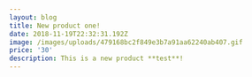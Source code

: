 ```yaml
---
layout: blog
title: New product one!
date: 2018-11-19T22:32:31.192Z
image: /images/uploads/479168bc2f849e3b7a91aa62240ab407.gif
price: '30'
description: This is a new product **test**!
---
```


